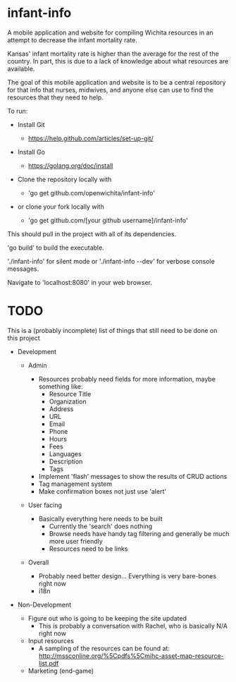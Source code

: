 infant-info
========
A mobile application and website for compiling Wichita resources in an attempt to decrease the infant mortality rate.

Kansas' infant mortality rate is higher than the average for the rest of the country.
In part, this is due to a lack of knowledge about what resources are available.

The goal of this mobile application and website is to be a central repository for that info that nurses, midwives, and anyone else can use to find the resources that they need to help.

To run:
* Install Git
  * https://help.github.com/articles/set-up-git/
* Install Go
  * https://golang.org/doc/install

* Clone the repository locally with
  * 'go get github.com/openwichita/infant-info'
* or clone your fork locally with
  * 'go get github.com/[your github username]/infant-info'

This should pull in the project with all of its dependencies.

'go build' to build the executable.

'./infant-info' for silent mode or './infant-info --dev' for verbose console messages.

Navigate to 'localhost:8080' in your web browser.

TODO
========
This is a (probably incomplete) list of things that still need to be done on this project

* Development
  * Admin
    * Resources probably need fields for more information, maybe something like:
      * Resource Title
      * Organization
      * Address
      * URL
      * Email
      * Phone
      * Hours
      * Fees
      * Languages
      * Description
      * Tags
    * Implement 'flash' messages to show the results of CRUD actions
    * Tag management system 
    * Make confirmation boxes not just use 'alert'

  * User facing
    * Basically everything here needs to be built
      * Currently the 'search' does nothing
      * Browse needs have handy tag filtering and generally be much more user friendly
      * Resources need to be links
    
  * Overall
    * Probably need better design... Everything is very bare-bones right now
    * i18n

* Non-Development
  * Figure out who is going to be keeping the site updated
    * This is probably a conversation with Rachel, who is basically N/A right now
  * Input resources
    * A sampling of the resources can be found at: http://mssconline.org/%5Cpdfs%5Cmihc-asset-map-resource-list.pdf
  * Marketing (end-game)
